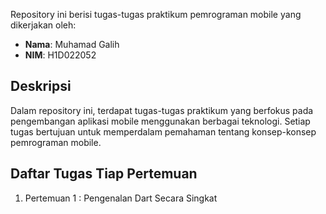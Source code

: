 Repository ini berisi tugas-tugas praktikum pemrograman mobile yang dikerjakan oleh:

- **Nama**: Muhamad Galih
- **NIM**: H1D022052

## Deskripsi

Dalam repository ini, terdapat tugas-tugas praktikum yang berfokus pada pengembangan aplikasi mobile menggunakan berbagai teknologi. Setiap tugas bertujuan untuk memperdalam pemahaman tentang konsep-konsep pemrograman mobile.

## Daftar Tugas Tiap Pertemuan
1. Pertemuan 1 : Pengenalan Dart Secara Singkat
